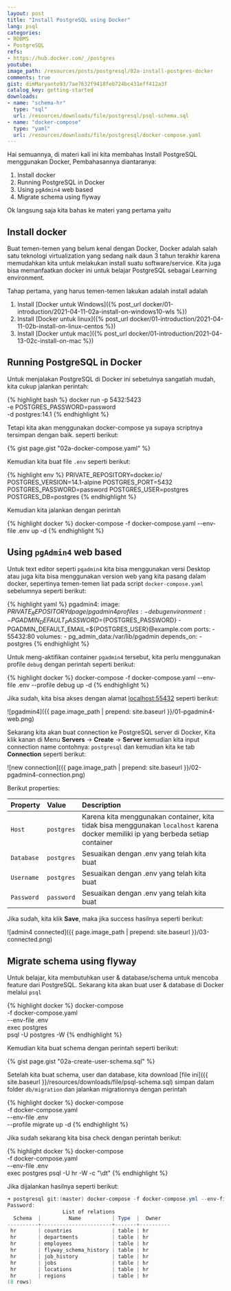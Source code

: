 ```yaml
---
layout: post
title: "Install PostgreSQL using Docker"
lang: psql
categories:
- RDBMS
- PostgreSQL
refs: 
- https://hub.docker.com/_/postgres
youtube: 
image_path: /resources/posts/postgresql/02a-install-postgres-docker
comments: true
gist: dimMaryanto93/7ae7632f9418feb724bc431eff412a3f
catalog_key: getting-started
downloads: 
- name: "schema-hr"
  type: "sql"
  url: /resources/downloads/file/postgresql/psql-schema.sql
- name: "docker-compose"
  type: "yaml"
  url: /resources/downloads/file/postgresql/docker-compose.yaml
---
```


Hai semuannya, di materi kali ini kita membahas Install PostgreSQL menggunakan Docker, Pembahasannya diantaranya:

1. Install docker
2. Running PostgreSQL in Docker
3. Using `pgAdmin4` web based
4. Migrate schema using flyway

Ok langsung saja kita bahas ke materi yang pertama yaitu

## Install docker

Buat temen-temen yang belum kenal dengan Docker, Docker adalah salah satu teknologi virtualization yang sedang naik daun 3 tahun terakhir karena memudahkan kita untuk melakukan install suatu software/service. Kita juga bisa memanfaatkan docker ini untuk belajar PostgreSQL sebagai Learning environment.

Tahap pertama, yang harus temen-temen lakukan adalah install adalah

1. Install [Docker untuk Windows]({% post_url docker/01-introduction/2021-04-11-02a-install-on-windows10-wls %})
2. Install [Docker untuk linux]({% post_url docker/01-introduction/2021-04-11-02b-install-on-linux-centos %})
3. Install [Docker untuk mac]({% post_url docker/01-introduction/2021-04-13-02c-install-on-mac %})

## Running PostgreSQL in Docker

Untuk menjalakan PostgreSQL di Docker ini sebetulnya sangatlah mudah, kita cukup jalankan perintah:

{% highlight bash %}
docker run -p 5432:5423 \
  -e POSTGRES_PASSWORD=password \
  -d postgres:14.1
{% endhighlight %}

Tetapi kita akan menggunakan docker-compose ya supaya scriptnya tersimpan dengan baik. seperti berikut:

{% gist page.gist "02a-docker-compose.yaml" %}

Kemudian kita buat file `.env` seperti berikut:

{% highlight env %}
PRIVATE_REPOSITORY=docker.io/
POSTGRES_VERSION=14.1-alpine
POSTGRES_PORT=5432
POSTGRES_PASSWORD=password
POSTGRES_USER=postgres
POSTGRES_DB=postgres
{% endhighlight %}

Kemudian kita jalankan dengan perintah

{% highlight docker %}
docker-compose -f docker-compose.yaml --env-file .env up -d
{% endhighlight %}

## Using `pgAdmin4` web based

Untuk text editor seperti `pgadmin4` kita bisa menggunakan versi Desktop atau juga kita bisa menggunakan version web yang kita pasang dalam docker, sepertinya temen-temen liat pada script `docker-compose.yaml` sebelumnya seperti berikut:

{% highlight yaml %}
pgadmin4:
  image: ${PRIVATE_REPOSITORY}dpage/pgadmin4
  profiles:
    - debug
  environment:
    - PGADMIN_DEFAULT_PASSWORD=${POSTGRES_PASSWORD}
    - PGADMIN_DEFAULT_EMAIL=${POSTGRES_USER}@example.com
  ports:
    - 55432:80
  volumes:
    - pg_admin_data:/var/lib/pgadmin
  depends_on:
    - postgres
{% endhighlight %}

Untuk meng-aktifikan container `pgadmin4` tersebut, kita perlu menggunakan profile `debug` dengan perintah seperti berikut:

{% highlight docker %}
docker-compose -f docker-compose.yaml --env-file .env --profile debug up -d
{% endhighlight %}

Jika sudah, kita bisa akses dengan alamat [localhost:55432](http://localhost:55432) seperti berikut:

![pgadmin4]({{ page.image_path | prepend: site.baseurl }}/01-pgadmin4-web.png)

Sekarang kita akan buat connection ke PostgreSQL server di Docker, Kita klik kanan di Menu **Servers** -> **Create** -> **Server** kemudian kita input connection name contohnya: `postgresql` dan kemudian kita ke tab **Connection** seperti berikut:

![new connection]({{ page.image_path | prepend: site.baseurl }}/02-pgadmin4-connection.png)

Berikut properties:

| Property    | Value       | Description     |
| :---        | :---        | :---            |
| `Host`      | `postgres`  | Karena kita menggunakan container, kita tidak bisa menggunakan `localhost` karena docker memiliki ip yang berbeda setiap container |
| `Database`  | `postgres`  | Sesuaikan dengan .env yang telah kita buat |
| `Username`  | `postgres`  | Sesuaikan dengan .env yang telah kita buat |
| `Password`  | `password`  | Sesuaikan dengan .env yang telah kita buat |

Jika sudah, kita klik **Save**, maka jika success hasilnya seperti berikut:

![admin4 connected]({{ page.image_path | prepend: site.baseurl }}/03-connected.png)

## Migrate schema using flyway

Untuk belajar, kita membutuhkan user & database/schema untuk mencoba feature dari PostgreSQL. Sekarang kita akan buat user & database di Docker melalui `psql`

{% highlight docker %}
docker-compose \
  -f docker-compose.yaml \
  --env-file .env \
  exec postgres \
  psql -U postgres -W 
{% endhighlight %}

Kemudian kita buat schema dengan perintah seperti berikut:

{% gist page.gist "02a-create-user-schema.sql" %}

Setelah kita buat schema, user dan database, kita download [file ini]({{ site.baseurl }}/resources/downloads/file/psql-schema.sql) simpan dalam folder `db/migration` dan jalankan migrationnya dengan perintah

{% highlight docker %}
docker-compose \
-f docker-compose.yaml \
--env-file .env \
--profile migrate up -d
{% endhighlight %}

Jika sudah sekarang kita bisa check dengan perintah berikut:

{% highlight docker %}
docker-compose \
-f docker-compose.yaml \
--env-file .env \
exec postgres psql -U hr -W -c "\dt"
{% endhighlight %}

Jika dijalankan hasilnya seperti berikut:

```powershell
➜ postgresql git:(master) docker-compose -f docker-compose.yml --env-file .env exec postgres psql -U hr -W -c "\dt"
Password:
                  List of relations
  Schema  |         Name          | Type  |  Owner
----------+-----------------------+-------+----------
 hr       | countries             | table | hr
 hr       | departments           | table | hr
 hr       | employees             | table | hr
 hr       | flyway_schema_history | table | hr
 hr       | job_history           | table | hr
 hr       | jobs                  | table | hr
 hr       | locations             | table | hr
 hr       | regions               | table | hr
(8 rows)
```